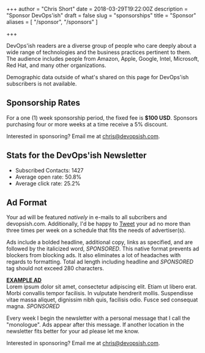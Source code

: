 +++
author = "Chris Short"
date = 2018-03-29T19:22:00Z
description = "Sponsor DevOps'ish"
draft = false
slug = "sponsorships"
title = "Sponsor"
aliases = [
    "/sponsor",
    "/sponsors"
]

+++

DevOps'ish readers are a diverse group of people who care deeply about a wide range of technologies and the business practices pertinent to them. The audience includes people from Amazon, Apple, Google, Intel, Microsoft, Red Hat, and many other organizations.

Demographic data outside of what's shared on this page for DevOps'ish subscribers is not available.

## Sponsorship Rates

For a one (1) week sponsorship period, the fixed fee is **$100 USD**. Sponsors purchasing four or more weeks at a time receive a 5% discount.

Interested in sponsoring? Email me at [chris@devopsish.com](mailto:chris@devopsish.com).

## Stats for the DevOps'ish Newsletter

* Subscribed Contacts: 1427
* Average open rate: 50.8%
* Average click rate: 25.2%

## Ad Format

Your ad will be featured *natively* in e-mails to all subcribers and devopsish.com. Additionally, I'd be happy to [Tweet](https://twitter.com/ChrisShort) your ad no more than three times per week on a schedule that fits the needs of advertiser(s).

Ads include a bolded headline, additional copy, links as specified, and are followed by the italicized word, *SPONSORED*. This native format prevents ad blockers from blocking ads. It also eliminates a lot of headaches with regards to formatting. Total ad length including headline and *SPONSORED* tag should not exceed 280 characters.

[**EXAMPLE AD**](/)  
Lorem ipsum dolor sit amet, consectetur adipiscing elit. Etiam ut libero erat. Morbi convallis tempor facilisis. In vulputate hendrerit mollis. Suspendisse vitae massa aliquet, dignissim nibh quis, facilisis odio. Fusce sed consequat magna. *SPONSORED*

Every week I begin the newsletter with a personal message that I call the "monologue". Ads appear after this message. If another location in the newsletter fits better for your ad please let me know.

Interested in sponsoring? Email me at [chris@devopsish.com](mailto:chris@devopsish.com).